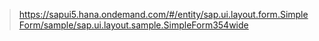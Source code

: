 > https://sapui5.hana.ondemand.com/#/entity/sap.ui.layout.form.SimpleForm/sample/sap.ui.layout.sample.SimpleForm354wide
